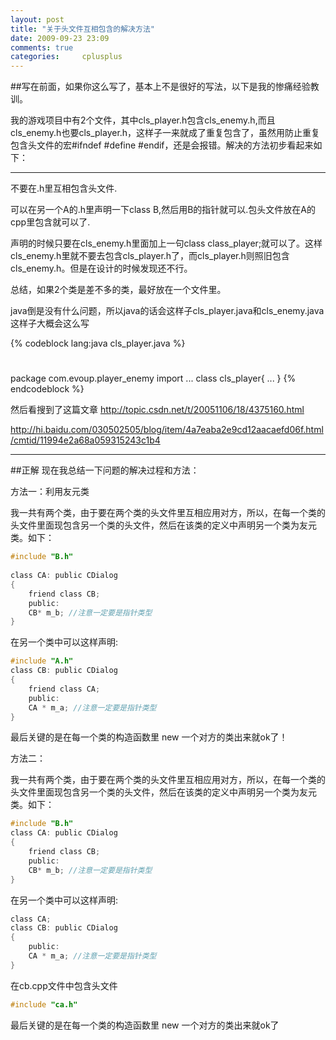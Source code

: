 ```yaml
---
layout: post
title: "关于头文件互相包含的解决方法"
date: 2009-09-23 23:09
comments: true
categories:     cplusplus
---
```

##写在前面，如果你这么写了，基本上不是很好的写法，以下是我的惨痛经验教训。

我的游戏项目中有2个文件，其中cls_player.h包含cls_enemy.h,而且cls_enemy.h也要cls_player.h，这样子一来就成了重复包含了，虽然用防止重复包含头文件的宏#ifndef #define #endif，还是会报错。解决的方法初步看起来如下：

<!-- more -->

<hr>
不要在.h里互相包含头文件.

可以在另一个A的.h里声明一下class B,然后用B的指针就可以.包头文件放在A的cpp里包含就可以了.
</hr>
声明的时候只要在cls_enemy.h里面加上一句class class_player;就可以了。这样cls_enemy.h里就不要去包含cls_player.h了，而cls_player.h则照旧包含cls_enemy.h。但是在设计的时候发现还不行。

总结，如果2个类是差不多的类，最好放在一个文件里。

java倒是没有什么问题，所以java的话会这样子cls_player.java和cls_enemy.java
这样子大概会这么写

{% codeblock lang:java cls_player.java %}
#
package com.evoup.player_enemy
import ...
class cls_player{
   ...
}
{% endcodeblock %}

然后看搜到了这篇文章
http://topic.csdn.net/t/20051106/18/4375160.html

http://hi.baidu.com/030502505/blog/item/4a7eaba2e9cd12aacaefd06f.html/cmtid/11994e2a68a059315243c1b4


<hr>
##正解
现在我总结一下问题的解决过程和方法：

 
方法一：利用友元类
 
我一共有两个类，由于要在两个类的头文件里互相应用对方，所以，在每一个类的头文件里面现包含另一个类的头文件，然后在该类的定义中声明另一个类为友元类。如下：

```c
#include "B.h"
 
class CA: public CDialog
{
    friend class CB;
    public:
    CB* m_b; //注意一定要是指针类型
}
```
 
在另一个类中可以这样声明:

```c
#include "A.h"
class CB: public CDialog
{
    friend class CA;
    public:
    CA * m_a; //注意一定要是指针类型
}
```
 
最后关键的是在每一个类的构造函数里 new 一个对方的类出来就ok了！
 
方法二：
 
我一共有两个类，由于要在两个类的头文件里互相应用对方，所以，在每一个类的头文件里面现包含另一个类的头文件，然后在该类的定义中声明另一个类为友元类。如下：

```c
#include "B.h"
class CA: public CDialog
{
    friend class CB;
    public:
    CB* m_b; //注意一定要是指针类型
}
```
 
在另一个类中可以这样声明:

```c
class CA;
class CB: public CDialog
{
    public:
    CA * m_a; //注意一定要是指针类型
}
```
 
在cb.cpp文件中包含头文件

```c
#include "ca.h"
```
 
最后关键的是在每一个类的构造函数里 new 一个对方的类出来就ok了
